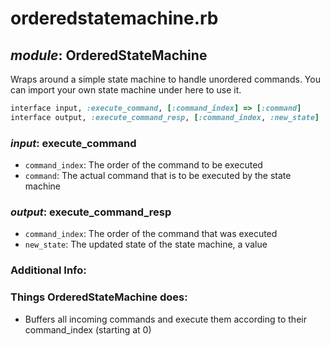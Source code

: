 # orderedstatemachine.rb

## *module*: OrderedStateMachine

Wraps around a simple state machine to handle unordered commands. You can import your own state machine under here to use it.

```ruby
interface input, :execute_command, [:command_index] => [:command]
interface output, :execute_command_resp, [:command_index, :new_state]
```

### *input*: execute_command

- `command_index`: The order of the command to be executed
- `command`: The actual command that is to be executed by the state machine

### *output*: execute_command_resp
- `command_index`: The order of the command that was executed
- `new_state`: The updated state of the state machine, a value

### Additional Info:
### Things OrderedStateMachine does:

-	Buffers all incoming commands and execute them according to their command_index (starting at 0)
